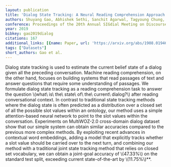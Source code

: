 ```yaml
---
layout: publication
title: 'Dialog State Tracking: A Neural Reading Comprehension Approach'
authors: Shuyang Gao, Abhishek Sethi, Sanchit Agarwal, Tagyoung Chung, Dilek Hakkani-tur
conference: Proceedings of the 20th Annual SIGdial Meeting on Discourse and Dialogue
year: 2019
bibkey: gao2019dialog
citations: 167
additional_links: [{name: Paper, url: 'https://arxiv.org/abs/1908.01946'}]
tags: ["Datasets"]
short_authors: Gao et al.
---
```

Dialog state tracking is used to estimate the current belief state of a
dialog given all the preceding conversation. Machine reading comprehension, on
the other hand, focuses on building systems that read passages of text and
answer questions that require some understanding of passages. We formulate
dialog state tracking as a reading comprehension task to answer the question
\\(what\ is\ the\ state\ of\ the\ current\ dialog?\\) after reading conversational
context. In contrast to traditional state tracking methods where the dialog
state is often predicted as a distribution over a closed set of all the
possible slot values within an ontology, our method uses a simple
attention-based neural network to point to the slot values within the
conversation. Experiments on MultiWOZ-2.0 cross-domain dialog dataset show that
our simple system can obtain similar accuracies compared to the previous more
complex methods. By exploiting recent advances in contextual word embeddings,
adding a model that explicitly tracks whether a slot value should be carried
over to the next turn, and combining our method with a traditional joint state
tracking method that relies on closed set vocabulary, we can obtain a
joint-goal accuracy of \\(47.33%\\) on the standard test split, exceeding current
state-of-the-art by \\(11.75%\\)**.